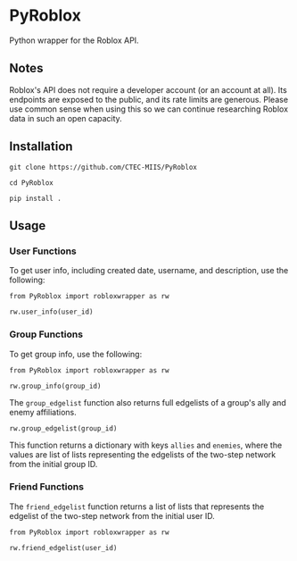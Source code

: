 # PyRoblox
Python wrapper for the Roblox API.

## Notes
Roblox's API does not require a developer account (or an account at all). Its endpoints are exposed to the public, and its rate limits are generous. Please use common sense when using this so we can continue researching Roblox data in such an open capacity.

## Installation

```git clone https://github.com/CTEC-MIIS/PyRoblox```

```cd PyRoblox```

```pip install .```

## Usage
### User Functions

To get user info, including created date, username, and description, use the following:

```from PyRoblox import robloxwrapper as rw```

```rw.user_info(user_id)```

### Group Functions

To get group info, use the following:

```from PyRoblox import robloxwrapper as rw```

```rw.group_info(group_id)```

The `group_edgelist` function also returns full edgelists of a group's ally and enemy affiliations. 

```rw.group_edgelist(group_id)```

This function returns a dictionary with keys `allies` and `enemies`, where the values are list of lists representing the edgelists of the two-step network from the initial group ID.

### Friend Functions

The `friend_edgelist` function returns a list of lists that represents the edgelist of the two-step network from the initial user ID. 

```from PyRoblox import robloxwrapper as rw```

```rw.friend_edgelist(user_id)```
